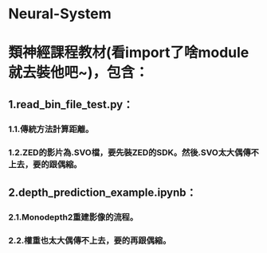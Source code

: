 # Neural-System
# 類神經課程教材(看import了啥module就去裝他吧~)，包含：
##   1.read_bin_file_test.py：
###  1.1.傳統方法計算距離。
###  1.2.ZED的影片為.SVO檔，要先裝ZED的SDK。然後.SVO太大偶傳不上去，要的跟偶縮。
##   2.depth_prediction_example.ipynb：
###  2.1.Monodepth2重建影像的流程。
###  2.2.權重也太大偶傳不上去，要的再跟偶縮。
